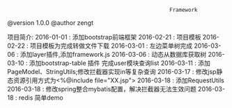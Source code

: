 
                                                        Framework
@version 1.0.0
@author zengt


项目简介:
2016-01-01 : 添加bootstrap前端框架
2016-02-21 : 项目模板
2016-02-22 : 项目模板为完成转做文件下载
2016-03-01 : 左边菜单树完成
2016-03-06 : 添加layer插件,添加framework.js
2016-03-06 : 动态从数据库获取树
2016-03-10 : 添加bootstrap-table 插件 完成user模块查询list
2016-03-11 : 添加PageModel、StringUtils;修改拦截器实现in等复杂查询
2016-03-17 : 修改jsp静态资源引用方式为<%@include file="XX.jsp">
2016-03-18 : 添加RequestUtils
2016-03-18 : 修改spring整合mybatis配置，解决拦截器无法生效问题 
2016-03-18 : redis 简单demo
